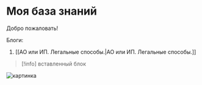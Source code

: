 # Моя база знаний
Добро пожаловать!

Блоги:
1. [[АО или ИП. Легальные способы.|АО или ИП. Легальные способы.]]

> [!info] 
>  вставленный блок


![картинка](/images/8ef1b78ef551488a260b0753c523292c.png)